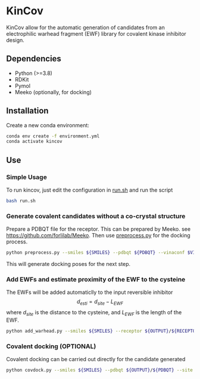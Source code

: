 # KinCov 
KinCov allow for the automatic generation of candidates from an electrophilic warhead fragment (EWF) library for covalent kinase inhibitor design.
## Dependencies
* Python (>=3.8)
* RDKit
* Pymol
* Meeko (optionally, for docking)

## Installation
Create a new conda environment:

```bash
conda env create -f environment.yml
conda activate kincov
```

## Use
### Simple Usage
To run kincov, just edit the configuration in [run.sh](https://github.com/Zhou-Yang/kincov/edit/main/run.sh) and run the script
```bash
bash run.sh
```

### Generate covalent candidates without a co-crystal structure
Prepare a PDBQT file for the receptor. This can be prepared by Meeko.
see https://github.com/forlilab/Meeko.
Then use [preprocess.py](https://github.com/Zhou-Yang/kincov/edit/main/preprocess.py) for the docking process. 

```bash
python preprocess.py --smiles ${SMILES} --pdbqt ${PDBQT} --vinaconf $VINACONF --outdir ${OUTPUT}
```
This will generate docking poses for the next step. 

### Add EWFs and estimate proximity of the EWF to the cysteine
The EWFs will be added automaticlly to the input reversible inhibitor
$$d_{esti}=d_{site}-L_{EWF}$$
where $d_{site}$ is the distance to the cysteine, and $L_{EWF}$ is the length of the EWF. 
```bash
python add_warhead.py --smiles ${SMILES} --receptor ${OUTPUT}/${RECEPTOR_PDB} --complex ${OUTPUT}/${COMPLEX_PDB} --outcsv ${OUTPUT}.csv --warhead ${WARHEAD_LIB} --site ${SITE_ID}
```
### Covalent docking (OPTIONAL)
Covalent docking can be carried out directly for the candidate generated
```bash
python covdock.py --smiles ${SMILES} --pdbqt ${OUTPUT}/${PDBQT} --site ${SITE_ID} --ligand ${OUTPUT}/ligand.pdb
```


